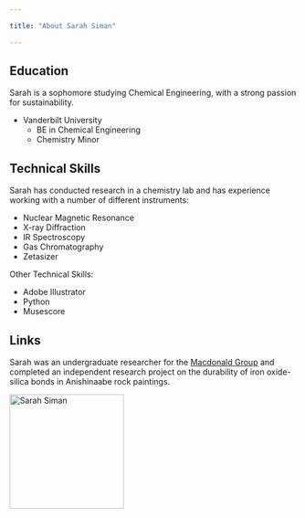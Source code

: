 ```yaml
---

title: "About Sarah Siman"

---
```


## Education

Sarah is a sophomore studying Chemical Engineering, with a strong passion for sustainability. 

* Vanderbilt University
    * BE in Chemical Engineering
    * Chemistry Minor

## Technical Skills

Sarah has conducted research in a chemistry lab and has experience working with a number of different instruments:

* Nuclear Magnetic Resonance 
* X-ray Diffraction
* IR Spectroscopy
* Gas Chromatography
* Zetasizer

Other Technical Skills:

* Adobe Illustrator
* Python
* Musescore

## Links 

Sarah was an undergraduate researcher for the [Macdonald Group](https://www.vanderbilt.edu/AnS/chemistry/groups/macdonald/index.html) and completed an independent research project on the durability of iron oxide-silica bonds in Anishinaabe rock paintings.

<img src="/assets/img/Sarah_large_photo.jpg" alt="Sarah Siman" style="width:200px;"/>
